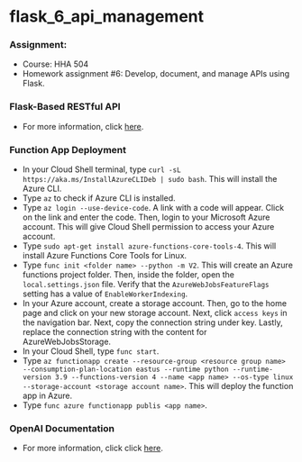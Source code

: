 # flask_6_api_management

### Assignment:
- Course: HHA 504
- Homework assignment #6: Develop, document, and manage APIs using Flask.

### Flask-Based RESTful API
- For more information, click [here](https://github.com/Beczheng/flask_6_api_management/blob/main/LocalFunctionProj/function_app.py).

### Function App Deployment
- In your Cloud Shell terminal, type `curl -sL https://aka.ms/InstallAzureCLIDeb | sudo bash`. This will install the Azure CLI.
- Type `az` to check if Azure CLI is installed.
- Type `az login --use-device-code`. A link with a code will appear. Click on the link and enter the code. Then, login to your Microsoft Azure account. This will give Cloud Shell permission to access your Azure account.
- Type `sudo apt-get install azure-functions-core-tools-4`. This will install Azure Functions Core Tools for Linux.
- Type `func init <folder name> --python -m V2`. This will create an Azure functions project folder. Then, inside the folder, open the `local.settings.json` file. Verify that the `AzureWebJobsFeatureFlags` setting has a value of `EnableWorkerIndexing`.
- In your Azure account, create a storage account. Then, go to the home page and click on your new storage account. Next, click `access keys` in the navigation bar. Next, copy the connection string under key. Lastly, replace the connection string with the content for AzureWebJobsStorage.
- In your Cloud Shell, type `func start`.
- Type `az functionapp create --resource-group <resource group name> --consumption-plan-location eastus --runtime python --runtime-version 3.9 --functions-version 4 --name <app name> --os-type linux --storage-account <storage account name>`. This will deploy the function app in Azure.
- Type `func azure functionapp publis <app name>`.

### OpenAI Documentation
- For more information, click click [here](https://github.com/Beczheng/flask_6_api_management/blob/main/flask/app_flasgger.py).
